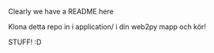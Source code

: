 Clearly we have a README here

Klona detta repo in i application/ i din web2py mapp och kör!

STUFF! :D